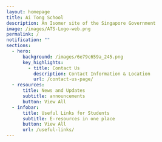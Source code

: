 ```yaml
---
layout: homepage
title: Ai Tong School
description: An Isomer site of the Singapore Government
image: /images/ATS-Logo-web.png
permalink: /
notification: ""
sections:
  - hero:
      background: /images/6e79c659a_245.png
      key_highlights:
        - title: Contact Us
          description: Contact Information & Location
          url: /contact-us-page/
  - resources:
      title: News and Updates
      subtitle: announcements
      button: View All
  - infobar:
      title: Useful Links for Students
      subtitle: E-resources in one place
      button: View All
      url: /useful-links/
---
```

